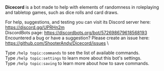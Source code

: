 **Dicecord** is a bot made to help with elements of randomness in roleplaying and tabletop games, such as dice rolls and card draws.

For help, suggestions, and testing you can visit its Discord server here: https://discord.gg/UPRHn2m \
DiscordBots page: https://discordbots.org/bot/572698679618568193 \
Encountered a bug or have a suggestion? Please create an issue here: https://github.com/ShooterAndy/Dicecord/issues \

Type `/help topic:commands` to see the list of available commands.\
Type `/help topic:settings` to learn more about this bot's settings.\
Type `/help topic:saving` to learn more about how to save commands.